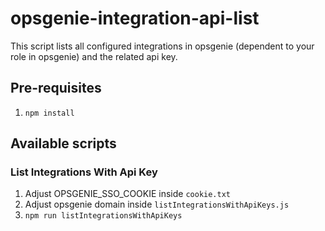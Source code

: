 # opsgenie-integration-api-list

This script lists all configured integrations in opsgenie (dependent to your role in opsgenie) and the related api key. 

## Pre-requisites
1. `npm install`

## Available scripts
### List Integrations With Api Key
1. Adjust OPSGENIE_SSO_COOKIE inside `cookie.txt`
2. Adjust opsgenie domain inside `listIntegrationsWithApiKeys.js`
3. `npm run listIntegrationsWithApiKeys`

